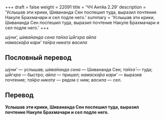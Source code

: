 +++
draft = false
weight = 22091
title = 'ЧЧ Антйа 2.29'
description = 'Услышав эти крики, Шивананда Сен поспешил туда, выразил почтение Накуле Брахмачари и сел подле него.'
summary = 'Услышав эти крики, Шивананда Сен поспешил туда, выразил почтение Накуле Брахмачари и сел подле него.'
+++

_ш́уни’, ш́ива̄нанда сена та̄н̇ха̄ ш́ӣгхра а̄ила  
намаска̄ра кари’ та̄н̇ра никат̣е васила_

## Пословный перевод

_ш́уни’_ — услышав; _ш́ива̄нанда_ _сена_ — Шивананда Сен; _та̄н̇ха̄_ — туда; _ш́ӣгхра_ — быстро; _а̄ила_ — пришел; _намаска̄ра_ _кари’_ — выразив почтение; _та̄н̇ра_ _никат̣е_ — рядом с ним; _васила_ — сел.

## Перевод

**Услышав эти крики, Шивананда Сен поспешил туда, выразил почтение Накуле Брахмачари и сел подле него.**

